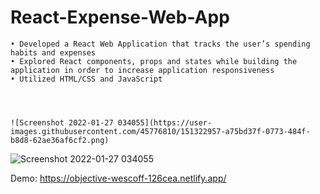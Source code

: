 # React-Expense-Web-App

    • Developed a React Web Application that tracks the user’s spending habits and expenses
    • Explored React components, props and states while building the application in order to increase application responsiveness 
    • Utilized HTML/CSS and JavaScript 
    

    
    
    ![Screenshot 2022-01-27 034055](https://user-images.githubusercontent.com/45776810/151322957-a75bd37f-0773-484f-b8d8-62ae36af6cf2.png)


    
    
![Screenshot 2022-01-27 034055](https://user-images.githubusercontent.com/45776810/151323088-7130283f-0c21-49ba-bb65-787771b541c6.png)

   Demo: https://objective-wescoff-126cea.netlify.app/
